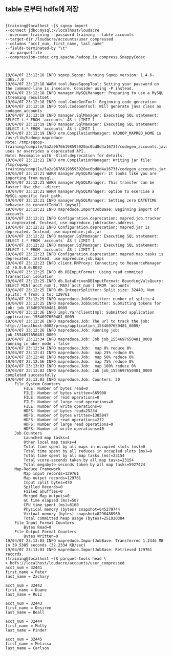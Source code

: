 
## table 로부터  hdfs에 저장
<pre><code>
[training@localhost ~]$ sqoop import
--connect jdbc:mysql://localhost/loudacre
--username training --password training --table accounts
--target-dir /loudacre/accounts/user_compressed
--columns "acct_num, first_name, last_name"
--fields-terminated-by "\t"
--as-parquetfile
--compression-codec org.apache.hadoop.io.compress.SnappyCodec



19/04/07 23:12:18 INFO sqoop.Sqoop: Running Sqoop version: 1.4.6-cdh5.7.0
19/04/07 23:12:18 WARN tool.BaseSqoopTool: Setting your password on the command-line is insecure. Consider using -P instead.
19/04/07 23:12:18 INFO manager.MySQLManager: Preparing to use a MySQL streaming resultset.
19/04/07 23:12:18 INFO tool.CodeGenTool: Beginning code generation
19/04/07 23:12:18 INFO tool.CodeGenTool: Will generate java class as codegen_accounts
19/04/07 23:12:19 INFO manager.SqlManager: Executing SQL statement: SELECT t.* FROM `accounts` AS t LIMIT 1
19/04/07 23:12:19 INFO manager.SqlManager: Executing SQL statement: SELECT t.* FROM `accounts` AS t LIMIT 1
19/04/07 23:12:19 INFO orm.CompilationManager: HADOOP_MAPRED_HOME is /usr/lib/hadoop-mapreduce
Note: /tmp/sqoop-training/compile/5a2a96766198595920ac0bd8d4a1673f/codegen_accounts.java uses or overrides a deprecated API.
Note: Recompile with -Xlint:deprecation for details.
19/04/07 23:12:21 INFO orm.CompilationManager: Writing jar file: /tmp/sqoop-training/compile/5a2a96766198595920ac0bd8d4a1673f/codegen_accounts.jar
19/04/07 23:12:21 WARN manager.MySQLManager: It looks like you are importing from mysql.
19/04/07 23:12:21 WARN manager.MySQLManager: This transfer can be faster! Use the --direct
19/04/07 23:12:21 WARN manager.MySQLManager: option to exercise a MySQL-specific fast path.
19/04/07 23:12:21 INFO manager.MySQLManager: Setting zero DATETIME behavior to convertToNull (mysql)
19/04/07 23:12:21 INFO mapreduce.ImportJobBase: Beginning import of accounts
19/04/07 23:12:21 INFO Configuration.deprecation: mapred.job.tracker is deprecated. Instead, use mapreduce.jobtracker.address
19/04/07 23:12:21 INFO Configuration.deprecation: mapred.jar is deprecated. Instead, use mapreduce.job.jar
19/04/07 23:12:22 INFO manager.SqlManager: Executing SQL statement: SELECT t.* FROM `accounts` AS t LIMIT 1
19/04/07 23:12:22 INFO manager.SqlManager: Executing SQL statement: SELECT t.* FROM `accounts` AS t LIMIT 1
19/04/07 23:12:23 INFO Configuration.deprecation: mapred.map.tasks is deprecated. Instead, use mapreduce.job.maps
19/04/07 23:12:23 INFO client.RMProxy: Connecting to ResourceManager at /0.0.0.0:8032
19/04/07 23:12:25 INFO db.DBInputFormat: Using read commited transaction isolation
19/04/07 23:12:25 INFO db.DataDrivenDBInputFormat: BoundingValsQuery: SELECT MIN(`acct_num`), MAX(`acct_num`) FROM `accounts`
19/04/07 23:12:25 INFO db.IntegerSplitter: Split size: 32440; Num splits: 4 from: 1 to: 129761
19/04/07 23:12:25 INFO mapreduce.JobSubmitter: number of splits:4
19/04/07 23:12:25 INFO mapreduce.JobSubmitter: Submitting tokens for job: job_1554697650481_0009
19/04/07 23:12:26 INFO impl.YarnClientImpl: Submitted application application_1554697650481_0009
19/04/07 23:12:26 INFO mapreduce.Job: The url to track the job: http://localhost:8088/proxy/application_1554697650481_0009/
19/04/07 23:12:26 INFO mapreduce.Job: Running job: job_1554697650481_0009
19/04/07 23:12:34 INFO mapreduce.Job: Job job_1554697650481_0009 running in uber mode : false
19/04/07 23:12:34 INFO mapreduce.Job:  map 0% reduce 0%
19/04/07 23:12:41 INFO mapreduce.Job:  map 25% reduce 0%
19/04/07 23:12:48 INFO mapreduce.Job:  map 50% reduce 0%
19/04/07 23:12:56 INFO mapreduce.Job:  map 75% reduce 0%
19/04/07 23:13:03 INFO mapreduce.Job:  map 100% reduce 0%
19/04/07 23:13:03 INFO mapreduce.Job: Job job_1554697650481_0009 completed successfully
19/04/07 23:13:03 INFO mapreduce.Job: Counters: 30
	File System Counters
		FILE: Number of bytes read=0
		FILE: Number of bytes written=565908
		FILE: Number of read operations=0
		FILE: Number of large read operations=0
		FILE: Number of write operations=0
		HDFS: Number of bytes read=25234
		HDFS: Number of bytes written=1305047
		HDFS: Number of read operations=272
		HDFS: Number of large read operations=0
		HDFS: Number of write operations=40
	Job Counters
		Launched map tasks=4
		Other local map tasks=4
		Total time spent by all maps in occupied slots (ms)=0
		Total time spent by all reduces in occupied slots (ms)=0
		Total time spent by all map tasks (ms)=23154
		Total vcore-seconds taken by all map tasks=23154
		Total megabyte-seconds taken by all map tasks=5927424
	Map-Reduce Framework
		Map input records=129761
		Map output records=129761
		Input split bytes=470
		Spilled Records=0
		Failed Shuffles=0
		Merged Map outputs=0
		GC time elapsed (ms)=507
		CPU time spent (ms)=8160
		Physical memory (bytes) snapshot=645279744
		Virtual memory (bytes) snapshot=8296488960
		Total committed heap usage (bytes)=251920384
	File Input Format Counters
		Bytes Read=0
	File Output Format Counters
		Bytes Written=0
19/04/07 23:13:03 INFO mapreduce.ImportJobBase: Transferred 1.2446 MB in 39.5385 seconds (32.2334 KB/sec)
19/04/07 23:13:03 INFO mapreduce.ImportJobBase: Retrieved 129761 records.
[training@localhost ~]$ parquet-tools head \
> hdfs://localhost/loudacre/accounts/user_compressed
acct_num = 32441
first_name = Peter
last_name = Zachary

acct_num = 32442
first_name = Duane
last_name = Ruiz

acct_num = 32443
first_name = Desiree
last_name = Beall

acct_num = 32444
first_name = Molly
last_name = Pinder

acct_num = 32445
first_name = Melissa
last_name = Carlson


</pre></code>
